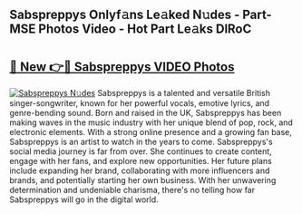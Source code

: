 ## Sabspreppys Onlyf𝚊ns Le𝚊ked N𝚞des - Part-MSE Photos Video - Hot Part Le𝚊ks DlRoC

# <h2><a href="http://ab74238.deff.icu/?id=Sabspreppys">🔗 New 👉🔴 Sabspreppys VIDEO Photos</a></h2>

[![Sabspreppys N𝚞des](https://i.imgur.com/rIISA9y.gif)](http://ab74238.deff.icu/?id=Sabspreppys)
Sabspreppys is a talented and versatile British singer-songwriter, known for her powerful vocals, emotive lyrics, and genre-bending sound. Born and raised in the UK, Sabspreppys has been making waves in the music industry with her unique blend of pop, rock, and electronic elements. With a strong online presence and a growing fan base, Sabspreppys is an artist to watch in the years to come. Sabspreppys's social media journey is far from over. She continues to create content, engage with her fans, and explore new opportunities. Her future plans include expanding her brand, collaborating with more influencers and brands, and potentially starting her own business. With her unwavering determination and undeniable charisma, there's no telling how far Sabspreppys will go in the digital world.
